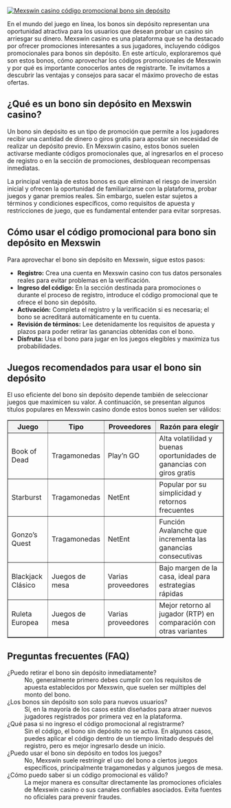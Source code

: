 [![Mexswin casino código promocional bono sin depósito](https://123-caf.pages.dev/gitsignup.png)](https://vrmoo.ru/Bt82HjjY)

<div>     <p>En el mundo del juego en línea, los bonos sin depósito representan una oportunidad atractiva para los usuarios que desean probar un casino sin arriesgar su dinero. Mexswin casino es una plataforma que se ha destacado por ofrecer promociones interesantes a sus jugadores, incluyendo códigos promocionales para bonos sin depósito. En este artículo, exploraremos qué son estos bonos, cómo aprovechar los códigos promocionales de Mexswin y por qué es importante conocerlos antes de registrarte. Te invitamos a descubrir las ventajas y consejos para sacar el máximo provecho de estas ofertas.</p>        <h2>¿Qué es un bono sin depósito en Mexswin casino?</h2>     <p>Un bono sin depósito es un tipo de promoción que permite a los jugadores recibir una cantidad de dinero o giros gratis para apostar sin necesidad de realizar un depósito previo. En Mexswin casino, estos bonos suelen activarse mediante códigos promocionales que, al ingresarlos en el proceso de registro o en la sección de promociones, desbloquean recompensas inmediatas.</p>     <p>La principal ventaja de estos bonos es que eliminan el riesgo de inversión inicial y ofrecen la oportunidad de familiarizarse con la plataforma, probar juegos y ganar premios reales. Sin embargo, suelen estar sujetos a términos y condiciones específicos, como requisitos de apuesta y restricciones de juego, que es fundamental entender para evitar sorpresas.</p>        <h2>Cómo usar el código promocional para bono sin depósito en Mexswin</h2>     <p>Para aprovechar el bono sin depósito en Mexswin, sigue estos pasos:</p>     <ul>       <li><strong>Registro:</strong> Crea una cuenta en Mexswin casino con tus datos personales reales para evitar problemas en la verificación.</li>       <li><strong>Ingreso del código:</strong> En la sección destinada para promociones o durante el proceso de registro, introduce el código promocional que te ofrece el bono sin depósito.</li>       <li><strong>Activación:</strong> Completa el registro y la verificación si es necesaria; el bono se acreditará automáticamente en tu cuenta.</li>       <li><strong>Revisión de términos:</strong> Lee detenidamente los requisitos de apuesta y plazos para poder retirar las ganancias obtenidas con el bono.</li>       <li><strong>Disfruta:</strong> Usa el bono para jugar en los juegos elegibles y maximiza tus probabilidades.</li>     </ul>        <h2>Juegos recomendados para usar el bono sin depósito</h2>     <p>El uso eficiente del bono sin depósito depende también de seleccionar juegos que maximicen su valor. A continuación, se presentan algunos títulos populares en Mexswin casino donde estos bonos suelen ser válidos:</p>        <table border="1" cellpadding="8" cellspacing="0" style="border-collapse: collapse; width: 100%;">       <thead>         <tr style="background-color: #f2f2f2;">           <th>Juego</th>           <th>Tipo</th>           <th>Proveedores</th>           <th>Razón para elegir</th>         </tr>       </thead>       <tbody>         <tr>           <td>Book of Dead</td>           <td>Tragamonedas</td>           <td>Play’n GO</td>           <td>Alta volatilidad y buenas oportunidades de ganancias con giros gratis</td>         </tr>         <tr>           <td>Starburst</td>           <td>Tragamonedas</td>           <td>NetEnt</td>           <td>Popular por su simplicidad y retornos frecuentes</td>         </tr>         <tr>           <td>Gonzo’s Quest</td>           <td>Tragamonedas</td>           <td>NetEnt</td>           <td>Función Avalanche que incrementa las ganancias consecutivas</td>         </tr>         <tr>           <td>Blackjack Clásico</td>           <td>Juegos de mesa</td>           <td>Varias proveedores</td>           <td>Bajo margen de la casa, ideal para estrategias rápidas</td>         </tr>         <tr>           <td>Ruleta Europea</td>           <td>Juegos de mesa</td>           <td>Varias proveedores</td>           <td>Mejor retorno al jugador (RTP) en comparación con otras variantes</td>         </tr>       </tbody>     </table>        <h2>Preguntas frecuentes (FAQ)</h2>     <dl>       <dt>¿Puedo retirar el bono sin depósito inmediatamente?</dt>       <dd>No, generalmente primero debes cumplir con los requisitos de apuesta establecidos por Mexswin, que suelen ser múltiples del monto del bono.</dd>          <dt>¿Los bonos sin depósito son solo para nuevos usuarios?</dt>       <dd>Sí, en la mayoría de los casos están diseñados para atraer nuevos jugadores registrados por primera vez en la plataforma.</dd>          <dt>¿Qué pasa si no ingreso el código promocional al registrarme?</dt>       <dd>Sin el código, el bono sin depósito no se activa. En algunos casos, puedes aplicar el código dentro de un tiempo limitado después del registro, pero es mejor ingresarlo desde un inicio.</dd>          <dt>¿Puedo usar el bono sin depósito en todos los juegos?</dt>       <dd>No, Mexswin suele restringir el uso del bono a ciertos juegos específicos, principalmente tragamonedas y algunos juegos de mesa.</dd>          <dt>¿Cómo puedo saber si un código promocional es válido?</dt>       <dd>La mejor manera es consultar directamente las promociones oficiales de Mexswin casino o sus canales confiables asociados. Evita fuentes no oficiales para prevenir fraudes.</dd>     </dl>   </div>
